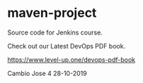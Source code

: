 # maven-project
Source code for Jenkins course.

Check out our Latest DevOps PDF book.

https://www.level-up.one/devops-pdf-book

Cambio Jose 4 28-10-2019
